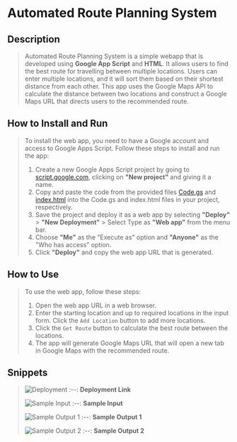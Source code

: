 # Automated Route Planning System 

## Description

> Automated Route Planning System is a simple webapp that is developed using **Google App Script** and **HTML**. It allows users to find the best route for travelling between multiple locations. Users can enter multiple locations, and it will sort them based on their shortest distance from each other. This app uses the Google Maps API to calculate the distance between two locations and construct a Google Maps URL that directs users to the recommended route.

## How to Install and Run

> To install the web app, you need to have a Google account and access to Google Apps Script. 
> Follow these steps to install and run the app:
> 1. Create a new Google Apps Script project by going to [script.google.com](https://script.google.com/), clicking on **"New project"** and giving it a name.
> 2. Copy and paste the code from the provided files [Code.gs](https://github.com/brcnitk/Internship-Feb_2023/blob/main/Aaron/Code.gs) and [index.html](https://github.com/brcnitk/Internship-Feb_2023/blob/main/Aaron/index.html) into the Code.gs and index.html files in your project, respectively.
> 3. Save the project and deploy it as a web app by selecting **"Deploy"** > **"New Deployment"** > Select Type as **"Web app"** from the menu bar.
> 4. Choose **"Me"** as the "Execute as" option and **"Anyone"** as the "Who has access" option.
> 5. Click **"Deploy"** and copy the web app URL that is generated.

## How to Use

> To use the web app, follow these steps:
> 1. Open the web app URL in a web browser.
> 2. Enter the starting location and up to required locations in the input form. Click the `Add Location` button to add more locations.
> 3. Click the `Get Route` button to calculate the best route between the locations.
> 4. The app will generate Google Maps URL that will open a new tab in Google Maps with the recommended route.

## Snippets 

> ![Deployment](https://user-images.githubusercontent.com/118678165/223333051-ccf6e101-57b2-4073-8dd9-5bde1f1a74f6.png)
> :--:
> <b>Deployment Link</b>
>
> ![Sample Input](https://user-images.githubusercontent.com/118678165/223332010-1ba3cb55-3b98-4b65-ab1d-f6b11036bfa6.png)
> :--:
> <b>Sample Input</b>
>
> ![Sample Output 1](https://user-images.githubusercontent.com/118678165/223332287-fd79f862-a305-4754-b301-6d90508aba58.png)
> :--:
> <b>Sample Output 1</b>
>
> ![Sample Output 2](https://user-images.githubusercontent.com/118678165/223332491-63d5093e-363b-483e-aeb1-df66d1abec5b.png)
> :--:
> <b>Sample Output 2</b>
